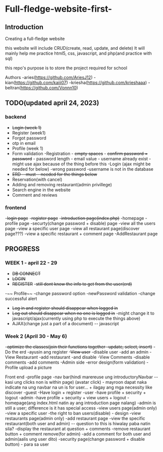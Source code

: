 # Full-fledge-website-first-

## Introduction

Creating a full-fledge website

this website will include CRUD(create, read, update, and delete)
It will mainly help me practice html5, css, javascript, and php(and practice with sql)

this repo's purpose is to store the project required for school

Authors
-aries(https://github.com/AriesJ12)
-kian(https://github.com/kaiii07)
-kriesha(https://github.com/krieshaaa)
-beltran(https://github.com/Vonnn10)

## TODO(updated april 24, 2023)
### backend
- ~~Login (week 1)~~
- Register (week1)
- Forgot password 
- otp in email
- Profile (week 1)
- Form validation
    -Registration
        - ~~empty spaces~~
        - ~~confirm password = password~~
        - password length
        - email value 
        - username already exist
        - might use ajax because of the thing before this
    -Login (ajax might be needed for below)
        -wrong password
        -username is not in the database
- ~~ERD --must-- needed for the things below~~
- Reservation(with cancel)
- Adding and removing restaurant(admin privillege)
- Search engine in the website
- Comment and reviews

### frontend
-~~login page~~
-~~register page~~
-~~introduction page(index.php)~~
-homepage
-profile page
-securty(change password + disable) page
-view all the users page
    -view a specific user page
-view all restaurant page(discover page???)
    -view a specific restaurant + comment page
-AddRestaurant page

## PROGRESS

### WEEK 1 - april 22 - 29
- ~~DB CONNECT~~
- ~~LOGIN~~
- ~~REGISTER~~
    -~~still dont know the info to get from the user(erd)~~

-~~ Profile~~
    -change password option
        -newPassword validation
    -change successful alert
- ~~Log in and register should disappear when logged in~~
- ~~Log out should disappear when no one is logged in~~
    -might change it to javascript/ajax(currently using php to execute the things above)
- AJAX(change just a part of a document) -- javascript




### Week 2 (April 30 - May 6)
-~~optimize the classes(join their functions together -update, select, insert)~~
-Do the erd
-ayusin ang register
-~~View user~~
    -disable user
    -add an admin
-View Restaurant
    -add restaurant
    -and disable
-View Comments
    -disable comments
    -add comments
-Admin side
-error design(form validation)
-Profile upload a picture


Front end
-profile page
-nav bar(hindi marereuse ung introductoryNavbar -- kasi ung clicks non is within page)
    (avatar click) - mayroon dapat naka indicate na ung navbar na un is for user...
    + ilagay ang mga necessity like discover
    -guest
        -Have login + register
    -user
        -have profile + security + logout
    -admin
        -have profile + security + view users + logout
-homepage(ang index.html natin ay ang introduction page nalang)
    -admin is still a user; difference is it has special access
-view users page(admin only)
    -view a specific user
        -the right to ban users(disable) - design
-view restaurants page(admin only)
    -add restaurant page
    -view the specific restaurant(both user and admin) -- question to this is hiwalay paba natin sila?
        -display the restaurant at question + comments
        -remove restaurant button + comment remove(for admin)
        -add a comment for both user and admin(aalis ung user dito)
-security page(change password + disable button) - para sa user
